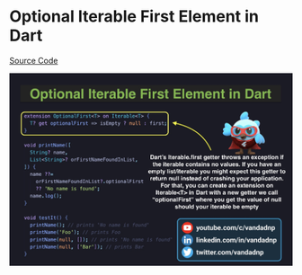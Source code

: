 # Optional Iterable First Element in Dart

[Source Code](optional-iterable-first-element-in-dart.dart)

![](optional-iterable-first-element-in-dart.jpg)
